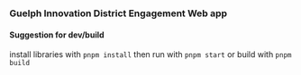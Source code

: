 ### Guelph Innovation District Engagement Web app     


#### Suggestion for dev/build    
install libraries with `pnpm install` then run with `pnpm start` or build with `pnpm build`